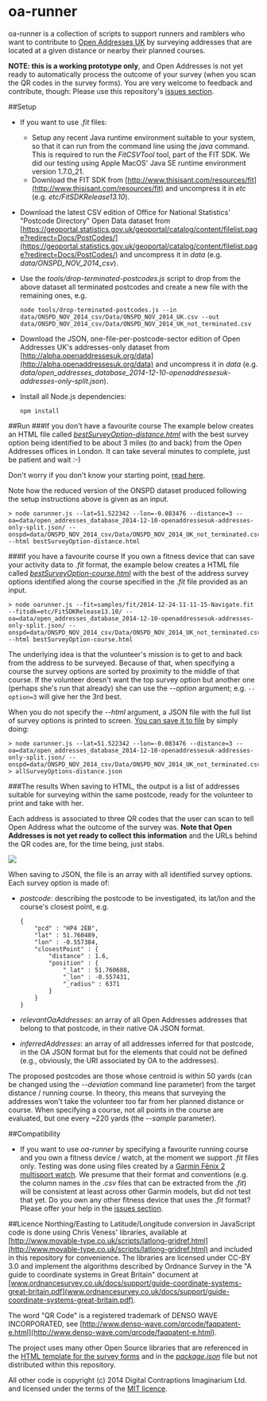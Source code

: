 oa-runner
=========

oa-runner is a collection of scripts to support runners and ramblers who want to contribute to [Open Addresses UK](http://openaddressesuk.org) by surveying addresses that are located at a given distance or nearby their planned courses.

**NOTE: this is a working prototype only**, and Open Addresses is not yet ready to automatically process the outcome of your survey (when you scan the QR codes in the survey forms). You are very welcome to feedback and contribute, though: Please use this repository's [issues section](https://github.com/Digital-Contraptions-Imaginarium/oa-runner/issues).

##Setup
- If you want to use *.fit* files:
  - Setup any recent Java runtime environment suitable to your system, so that it can run from the command line using the *java* command. This is required to run the *FitCSVTool* tool, part of the FIT SDK. We did our testing using Apple MacOS' Java SE runtime environment version 1.7.0_21.  
  - Download the FIT SDK from [http://www.thisisant.com/resources/fit](http://www.thisisant.com/resources/fit) and uncompress it in *etc* (e.g. *etc/FitSDKRelease13.10*).
- Download the latest CSV edition of Office for National Statistics' "Postcode Directory" Open Data dataset from [https://geoportal.statistics.gov.uk/geoportal/catalog/content/filelist.page?redirect=Docs/PostCodes/](https://geoportal.statistics.gov.uk/geoportal/catalog/content/filelist.page?redirect=Docs/PostCodes/) and uncompress it in *data* (e.g. *data/ONSPD_NOV_2014_csv*).
- Use the *tools/drop-terminated-postcodes.js* script to drop from the above dataset all terminated postcodes and create a new file with the remaining ones, e.g.

	```
	node tools/drop-terminated-postcodes.js --in data/ONSPD_NOV_2014_csv/Data/ONSPD_NOV_2014_UK.csv --out data/ONSPD_NOV_2014_csv/Data/ONSPD_NOV_2014_UK_not_terminated.csv 
	```

- Download the JSON, one-file-per-postcode-sector edition of Open Addresses UK's addresses-only dataset from [http://alpha.openaddressesuk.org/data](http://alpha.openaddressesuk.org/data) and uncompress it in *data* (e.g. *data/open_addresses_database_2014-12-10-openaddressesuk-addresses-only-split.json*).
- Install all Node.js dependencies:

	```
	npm install 
	```

##Run
###If you don't have a favourite course
The example below creates an HTML file called [*bestSurveyOption-distance.html*](samples/html/bestSurveyOption-distance.html) with the best survey option being identified to be about 3 miles (to and back) from the Open Addresses offices in London. It can take several minutes to complete, just be patient and wait :-)

Don't worry if you don't know your starting point, [read here](/docs/where-am-i.md). 

Note how the reduced version of the ONSPD dataset produced following the setup instructions above is given as an input.

```
> node oarunner.js --lat=51.522342 --lon=-0.083476 --distance=3 --oa=data/open_addresses_database_2014-12-10-openaddressesuk-addresses-only-split.json/ --onspd=data/ONSPD_NOV_2014_csv/Data/ONSPD_NOV_2014_UK_not_terminated.csv --html bestSurveyOption-distance.html
```

###If you have a favourite course
If you own a fitness device that can save your activity data to *.fit* format, the example below creates a HTML file called [*bestSurveyOption-course.html*](samples/html/bestSurveyOption-course.html) with the best of the address survey options identified along the course specified in the *.fit* file provided as an input. 

```
> node oarunner.js --fit=samples/fit/2014-12-24-11-11-15-Navigate.fit --fitsdk=etc/FitSDKRelease13.10/ --oa=data/open_addresses_database_2014-12-10-openaddressesuk-addresses-only-split.json/ --onspd=data/ONSPD_NOV_2014_csv/Data/ONSPD_NOV_2014_UK_not_terminated.csv --html bestSurveyOption-course.html 
```

The underlying idea is that the volunteer's mission is to get to and back from the address to be surveyed. Because of that, when specifying a course the survey options are sorted by proximity to the middle of that course. If the volunteer doesn't want the top survey option but another one (perhaps she's run that already) she can use the *--option* argument; e.g. ```--option=3``` will give her the 3rd best.

When you do not specify the *--html* argument, a JSON file with the full list of survey options is printed to screen. [You can save it to file](samples/json/allSurveyOptions-distance.json) by simply doing:

```
> node oarunner.js --lat=51.522342 --lon=-0.083476 --distance=3 --oa=data/open_addresses_database_2014-12-10-openaddressesuk-addresses-only-split.json/ --onspd=data/ONSPD_NOV_2014_csv/Data/ONSPD_NOV_2014_UK_not_terminated.csv > allSurveyOptions-distance.json
```

###The results
When saving to HTML, the output is a list of addresses suitable for surveying within the same postcode, ready for the volunteer to print and take with her. 

Each address is associated to three QR codes that the user can scan to tell Open Address what the outcome of the survey was. **Note that Open Addresses is not yet ready to collect this information** and the URLs behind the QR codes are, for the time being, just stabs. 

![](https://pbs.twimg.com/media/B573PoUIMAA_Qf2.jpg)

When saving to JSON, the file is an array with all identified survey options. Each survey option is made of:

- *postcode*: describing the postcode to be investigated, its lat/lon and the course's closest point, e.g.

	```
	{
		"pcd" : "HP4 2EB",
		"lat" : 51.760489,
		"lon" : -0.557384,
		"closestPoint" : {
			"distance" : 1.6,
			"position" : {
				"_lat" : 51.760688,
				"_lon" : -0.557431,
				"_radius" : 6371
			}
		}
	}
	```

- *relevantOaAddresses*: an array of all Open Addresses addresses that belong to that postcode, in their native OA JSON format.

- *inferredAddresses*: an array of all addresses inferred for that postcode, in the OA JSON format but for the elements that could not be defined (e.g., obviously, the URI associated by OA to the addresses).

The proposed postcodes are those whose centroid is within 50 yards (can be changed using the *--deviation* command line parameter) from the target distance / running course. In theory, this means that surveying the addresses won't take the volunteer too far from her planned distance or course. When specifying a course, not all points in the course are evaluated, but one every ~220 yards (the *--sample* parameter). 

##Compatibility
- If you want to use *oa-runner* by specifying a favourite running course and you own a fitness device / watch, at the moment we support *.fit* files only. Testing was done using files created by a [Garmin Fēnix 2 multisport watch](https://buy.garmin.com/en-GB/GB/watches-wearable-technology/wearables/fenix-2/prod159116.html). We presume that their format and conventions (e.g. the column names in the *.csv* files that can be extracted from the *.fit*) will be consistent at least across other Garmin models, but did not test that yet. Do you own any other fitness device that uses the *.fit* format? Please offer your help in the [issues section](https://github.com/Digital-Contraptions-Imaginarium/oa-runner/issues).

##Licence
Northing/Easting to Latitude/Longitude conversion in JavaScript code is done using Chris Veness' libraries, available at [http://www.movable-type.co.uk/scripts/latlong-gridref.html](http://www.movable-type.co.uk/scripts/latlong-gridref.html) and included in this repository for convenience. The libraries are licensed under CC-BY 3.0 and implement the algorithms described by Ordnance Survey in the "A guide to coordinate systems in Great Britain" document at [www.ordnancesurvey.co.uk/docs/support/guide-coordinate-systems-great-britain.pdf](www.ordnancesurvey.co.uk/docs/support/guide-coordinate-systems-great-britain.pdf).

The word "QR Code" is a registered trademark of DENSO WAVE INCORPORATED, see [http://www.denso-wave.com/qrcode/faqpatent-e.html](http://www.denso-wave.com/qrcode/faqpatent-e.html).

The project uses many other Open Source libraries that are referenced in the [HTML template for the survey forms](lib/html/index.html) and in the [*package.json*]([package.json]) file but not distributed within this repository.

All other code is copyright (c) 2014 Digital Contraptions Imaginarium Ltd. and licensed under the terms of the [MIT licence](LICENCE.md).
